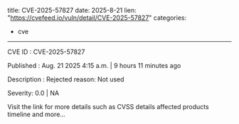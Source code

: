  
title: CVE-2025-57827
date: 2025-8-21
lien: "https://cvefeed.io/vuln/detail/CVE-2025-57827"
categories:
  - cve
---

CVE ID : CVE-2025-57827

Published :  Aug. 21
2025
4:15 a.m. | 9 hours
11 minutes ago

Description : Rejected reason: Not used

Severity: 0.0 | NA

Visit the link for more details
such as CVSS details
affected products
timeline
and more...
